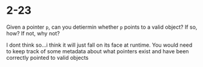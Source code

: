 # 2-23

Given a pointer `p`, can you detiermin whether `p` points to a valid object? If so, how? If not, why not?

I dont think so...i think it will just fall on its face at runtime. 
You would need to keep track of some metadata about what pointers exist and have been correctly pointed to valid objects